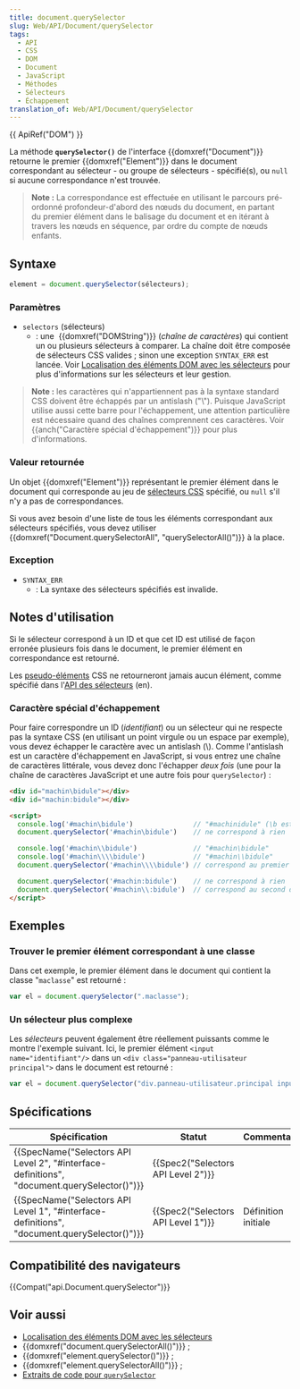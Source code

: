 ```yaml
---
title: document.querySelector
slug: Web/API/Document/querySelector
tags:
  - API
  - CSS
  - DOM
  - Document
  - JavaScript
  - Méthodes
  - Sélecteurs
  - Échappement
translation_of: Web/API/Document/querySelector
---
```

{{ ApiRef("DOM") }}

La méthode **`querySelector()`** de l'interface {{domxref("Document")}} retourne le premier {{domxref("Element")}} dans le document correspondant au sélecteur - ou groupe de sélecteurs - spécifié(s), ou `null` si aucune correspondance n'est trouvée.

> **Note :** La correspondance est effectuée en utilisant le parcours pré-ordonné profondeur-d'abord des nœuds du document, en partant du premier élément dans le balisage du document et en itérant à travers les nœuds en séquence, par ordre du compte de nœuds enfants.

## Syntaxe

```js
element = document.querySelector(sélecteurs);
```

### Paramètres

- `selectors` (sélecteurs)
  - : une  {{domxref("DOMString")}} (_chaîne de caractères_) qui contient un ou plusieurs sélecteurs à comparer. La chaîne doit être composée de sélecteurs CSS valides ; sinon une exception `SYNTAX_ERR` est lancée. Voir [Localisation des éléments DOM avec les sélecteurs](/fr/docs/Web/API/Document_Object_Model/Localisation_des_%C3%A9l%C3%A9ments_DOM_avec_les_s%C3%A9lecteurs) pour plus d'informations sur les sélecteurs et leur gestion.

> **Note :** les caractères qui n'appartiennent pas à la syntaxe standard CSS doivent être échappés par un antislash ("\\"). Puisque JavaScript utilise aussi cette barre pour l'échappement, une attention particulière est nécessaire quand des chaînes comprennent ces caractères. Voir {{anch("Caractère spécial d'échappement")}} pour plus d'informations.

### Valeur retournée

Un objet {{domxref("Element")}} représentant le premier élément dans le document qui corresponde au jeu de [sélecteurs CSS](/fr/docs/Web/CSS/S%C3%A9lecteurs_CSS) spécifié, ou `null` s'il n'y a pas de correspondances.

Si vous avez besoin d'une liste de tous les éléments correspondant aux sélecteurs spécifiés, vous devez utiliser {{domxref("Document.querySelectorAll", "querySelectorAll()")}} à la place.

### Exception

- `SYNTAX_ERR`
  - : La syntaxe des sélecteurs spécifiés est invalide.

## Notes d'utilisation

Si le sélecteur correspond à un ID et que cet ID est utilisé de façon erronée plusieurs fois dans le document, le premier élément en correspondance est retourné.

Les [pseudo-éléments](/fr/docs/Web/CSS/Pseudo-elements) CSS ne retourneront jamais aucun élément, comme spécifié dans l'[API des sélecteurs](http://www.w3.org/TR/selectors-api/#grammar) (en).

### Caractère spécial d'échappement

Pour faire correspondre un ID (_identifiant_) ou un sélecteur qui ne respecte pas la syntaxe CSS (en utilisant un point virgule ou un espace par exemple), vous devez échapper le caractère avec un antislash (\\). Comme l'antislash est un caractère d'échappement en JavaScript, si vous entrez une chaîne de caractères littérale, vous devez donc l'échapper _deux fois_ (une pour la chaîne de caractères JavaScript et une autre fois pour `querySelector`) :

```html
<div id="machin\bidule"></div>
<div id="machin:bidule"></div>

<script>
  console.log('#machin\bidule')               // "#machinidule" (\b est le caractère de contrôle retour arrière)
  document.querySelector('#machin\bidule')    // ne correspond à rien

  console.log('#machin\\bidule')              // "#machin\bidule"
  console.log('#machin\\\\bidule')            // "#machin\\bidule"
  document.querySelector('#machin\\\\bidule') // correspond au premier div

  document.querySelector('#machin:bidule')    // ne correspond à rien
  document.querySelector('#machin\\:bidule')  // correspond au second div
</script>
```

## Exemples

### Trouver le premier élément correspondant à une classe

Dans cet exemple, le premier élément dans le document qui contient la classe "`maclasse`" est retourné :

```js
var el = document.querySelector(".maclasse");
```

### Un sélecteur plus complexe

Les _sélecteurs_ peuvent également être réellement puissants comme le montre l'exemple suivant. Ici, le premier élément `<input name="identifiant"/>` dans un `<div class="panneau-utilisateur principal">` dans le document est retourné :

```js
var el = document.querySelector("div.panneau-utilisateur.principal input[name='identifiant']");
```

## Spécifications

| Spécification                                                                                                            | Statut                                       | Commentaire         |
| ------------------------------------------------------------------------------------------------------------------------ | -------------------------------------------- | ------------------- |
| {{SpecName("Selectors API Level 2", "#interface-definitions", "document.querySelector()")}} | {{Spec2("Selectors API Level 2")}} |                     |
| {{SpecName("Selectors API Level 1", "#interface-definitions", "document.querySelector()")}} | {{Spec2("Selectors API Level 1")}} | Définition initiale |

## Compatibilité des navigateurs

{{Compat("api.Document.querySelector")}}

## Voir aussi

- [Localisation des éléments DOM avec les sélecteurs](/fr/docs/Web/API/Document_Object_Model/Localisation_des_%C3%A9l%C3%A9ments_DOM_avec_les_s%C3%A9lecteurs)
- {{domxref("document.querySelectorAll()")}} ;
- {{domxref("element.querySelector()")}} ;
- {{domxref("element.querySelectorAll()")}} ;
- [Extraits de code pour `querySelector`](/fr/docs/Archive/Add-ons/Code_snippets/QuerySelector)
